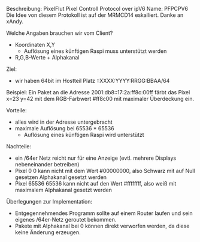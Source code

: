 Beschreibung: PixelFlut Pixel Controll Protocol over ipV6
Name: PFPCPV6
Die Idee von diesem Protokoll ist auf der MRMCD14 eskalliert. Danke an xAndy.

Welche Angaben brauchen wir vom Client?
* Koordinaten X,Y
  * Auflösung eines künftigen Raspi muss unterstützt werden
* R,G,B-Werte + Alphakanal

Ziel:
* wir haben 64bit im Hostteil Platz
::XXXX:YYYY:RRGG:BBAA/64

Beispiel:
Ein Paket an die Adresse 2001:db8::17:2a:ff8c:00ff färbt das Pixel x=23 y=42 mit dem RGB-Farbwert #ff8c00 mit maximaler Überdeckung ein.

Vorteile:
* alles wird in der Adresse untergebracht
* maximale Auflösung bei 65536 * 65536
  * Auflösung eines künftigen Raspi wird unterstützt

Nachteile:
* ein /64er Netz reicht nur für eine Anzeige (evtl. mehrere Displays nebeneinander betreiben)
* Pixel 0 0 kann nicht mit dem Wert #00000000, also Schwarz mit auf Null gesetzen Alphakanal gesetzt werden
* Pixel 65536 65536 kann nicht auf den Wert #ffffffff, also weiß mit maximalem Alphakanal gesetzt werden

Überlegungen zur Implementation:
* Entgegennehmendes Programm sollte auf einem Router laufen und sein eigenes /64er-Netz geroutet bekommen.
* Pakete mit Alphakanal bei 0 können direkt verworfen werden, da diese keine Änderung erzeugen.

